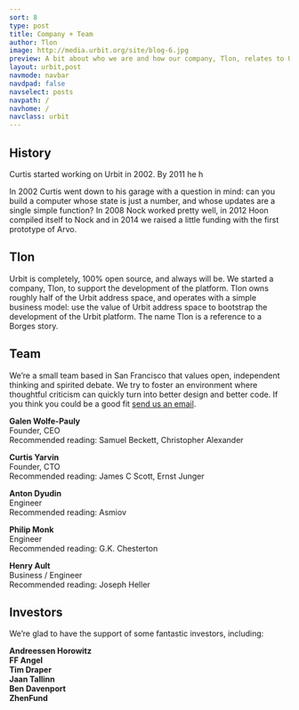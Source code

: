 ```yaml
---
sort: 8
type: post
title: Company + Team
author: Tlon
image: http://media.urbit.org/site/blog-6.jpg
preview: A bit about who we are and how our company, Tlon, relates to Urbit the open-source project.
layout: urbit,post
navmode: navbar
navdpad: false
navselect: posts
navpath: /
navhome: /
navclass: urbit
---
```


## History

Curtis started working on Urbit in 2002.  By 2011 he h

In 2002 Curtis went down to his garage with a question in mind: can
you build a computer whose state is just a number, and whose updates
are a single simple function?  In 2008 Nock worked pretty well, in
2012 Hoon compiled itself to Nock and in 2014 we raised a little
funding with the first prototype of Arvo.

## Tlon

Urbit is completely, 100% open source, and always will be.  We started
a company, Tlon, to support the development of the platform.  Tlon
owns roughly half of the Urbit address space, and operates with a
simple business model: use the value of Urbit address space to
bootstrap the development of the Urbit platform.  The name Tlon is a
reference to a Borges story.

## Team

We’re a small team based in San Francisco that values open,
independent thinking and spirited debate.  We try to foster an
environment where thoughtful criticism can quickly turn into better
design and better code.  If you think you could be a good fit [send us
an email](urbit@urbit.org).

**Galen Wolfe-Pauly** <br />
Founder, CEO<br />
Recommended reading: Samuel Beckett, Christopher Alexander

**Curtis Yarvin** <br />
Founder, CTO<br />
Recommended reading: James C Scott, Ernst Junger

**Anton Dyudin** <br />
Engineer<br />
Recommended reading: Asmiov

**Philip Monk** <br />
Engineer<br />
Recommended reading: G.K. Chesterton

**Henry Ault** <br />
Business / Engineer<br />
Recommended reading: Joseph Heller

## Investors

We’re glad to have the support of some fantastic investors, including:

**Andreessen Horowitz** <br />
**FF Angel** <br />
**Tim Draper** <br />
**Jaan Tallinn** <br />
**Ben Davenport** <br />
**ZhenFund**

